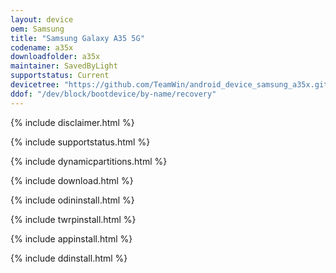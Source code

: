 ```yaml
---
layout: device
oem: Samsung
title: "Samsung Galaxy A35 5G"
codename: a35x
downloadfolder: a35x
maintainer: SavedByLight
supportstatus: Current
devicetree: "https://github.com/TeamWin/android_device_samsung_a35x.git"
ddof: "/dev/block/bootdevice/by-name/recovery"
---
```


{% include disclaimer.html %}

{% include supportstatus.html %}

{% include dynamicpartitions.html %}

{% include download.html %}

{% include odininstall.html %}

{% include twrpinstall.html %}

{% include appinstall.html %}

{% include ddinstall.html %}